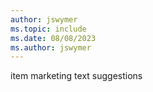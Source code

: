 ```yaml
---
author: jswymer
ms.topic: include
ms.date: 08/08/2023
ms.author: jswymer
---
```

item marketing text suggestions